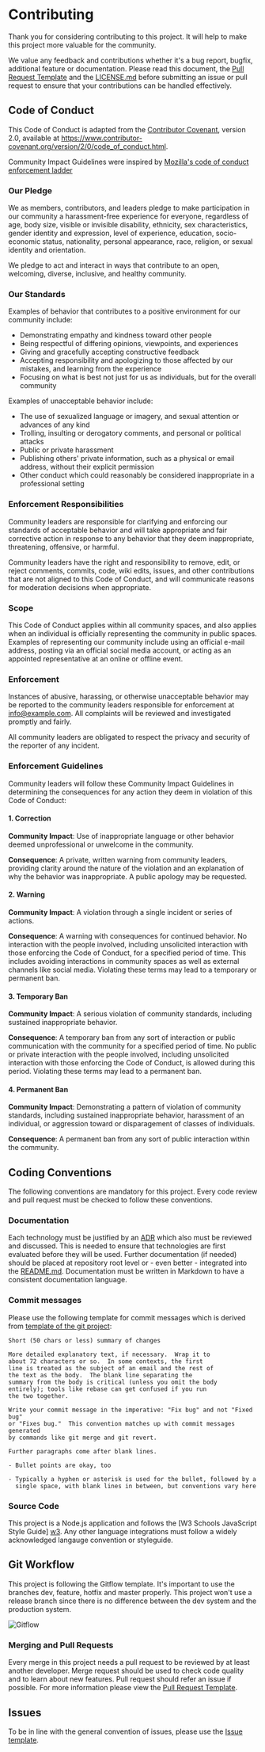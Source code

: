 # Contributing
Thank you for considering contributing to this project. It will help to make this project more valuable for the community.

We value any feedback and contributions whether it's a bug report, bugfix, additional feature or documentation. Please read this document, the [Pull Request Template][pullrequest] and the [LICENSE.md](/LICENSE.md) before submitting an issue or pull request to ensure that your contributions can be handled effectively.

## Code of Conduct

This Code of Conduct is adapted from the [Contributor Covenant][CoC], version 2.0, available at https://www.contributor-covenant.org/version/2/0/code_of_conduct.html.

Community Impact Guidelines were inspired by [Mozilla's code of conduct enforcement ladder][mozilla]

### Our Pledge

We as members, contributors, and leaders pledge to make participation in our community a harassment-free experience for everyone, regardless of age, body size, visible or invisible disability, ethnicity, sex characteristics, gender identity and expression, level of experience, education, socio-economic status, nationality, personal appearance, race, religion, or sexual identity and orientation.

We pledge to act and interact in ways that contribute to an open, welcoming, diverse, inclusive, and healthy community.

### Our Standards

Examples of behavior that contributes to a positive environment for our community include:

* Demonstrating empathy and kindness toward other people
* Being respectful of differing opinions, viewpoints, and experiences
* Giving and gracefully accepting constructive feedback
* Accepting responsibility and apologizing to those affected by our mistakes, and learning from the experience
* Focusing on what is best not just for us as individuals, but for the overall community

Examples of unacceptable behavior include:

* The use of sexualized language or imagery, and sexual attention or advances of any kind
* Trolling, insulting or derogatory comments, and personal or political attacks
* Public or private harassment
* Publishing others' private information, such as a physical or email address, without their explicit permission
* Other conduct which could reasonably be considered inappropriate in a professional setting

### Enforcement Responsibilities

Community leaders are responsible for clarifying and enforcing our standards of acceptable behavior and will take appropriate and fair corrective action in response to any behavior that they deem inappropriate, threatening, offensive, or harmful.

Community leaders have the right and responsibility to remove, edit, or reject comments, commits, code, wiki edits, issues, and other contributions that are not aligned to this Code of Conduct, and will communicate reasons for moderation decisions when appropriate.

### Scope

This Code of Conduct applies within all community spaces, and also applies when an individual is officially representing the community in public spaces. Examples of representing our community include using an official e-mail address, posting via an official social media account, or acting as an appointed representative at an online or offline event.

### Enforcement

Instances of abusive, harassing, or otherwise unacceptable behavior may be reported to the community leaders responsible for enforcement at info@example.com. All complaints will be reviewed and investigated promptly and fairly.

All community leaders are obligated to respect the privacy and security of the reporter of any incident.

### Enforcement Guidelines

Community leaders will follow these Community Impact Guidelines in determining the consequences for any action they deem in violation of this Code of Conduct:

#### 1. Correction

**Community Impact**: Use of inappropriate language or other behavior deemed unprofessional or unwelcome in the community.

**Consequence**: A private, written warning from community leaders, providing clarity around the nature of the violation and an explanation of why the behavior was inappropriate. A public apology may be requested.

#### 2. Warning

**Community Impact**: A violation through a single incident or series of actions.

**Consequence**: A warning with consequences for continued behavior. No interaction with the people involved, including unsolicited interaction with those enforcing the Code of Conduct, for a specified period of time. This includes avoiding interactions in community spaces as well as external channels like social media. Violating these terms may lead to a temporary or permanent ban.

#### 3. Temporary Ban

**Community Impact**: A serious violation of community standards, including sustained inappropriate behavior.

**Consequence**: A temporary ban from any sort of interaction or public communication with the community for a specified period of time. No public or private interaction with the people involved, including unsolicited interaction with those enforcing the Code of Conduct, is allowed during this period. Violating these terms may lead to a permanent ban.

#### 4. Permanent Ban

**Community Impact**: Demonstrating a pattern of violation of community standards, including sustained inappropriate behavior,  harassment of an individual, or aggression toward or disparagement of classes of individuals.

**Consequence**: A permanent ban from any sort of public interaction within the community.

## Coding Conventions
The following conventions are mandatory for this project. Every code review and pull request must be checked to follow these conventions.

### Documentation
Each technology must be justified by an [ADR][adr] which also must be reviewed and discussed. This is needed to ensure that technologies are first evaluated before they will be used. Further documentation (if needed) should be placed at repository root level or - even better - integrated into the [README.md][readme]. Documentation must be written in Markdown to have a consistent documentation language.

### Commit messages
Please use the following template for commit messages which is derived from [template of the git project][commit]:

```
Short (50 chars or less) summary of changes

More detailed explanatory text, if necessary.  Wrap it to
about 72 characters or so.  In some contexts, the first
line is treated as the subject of an email and the rest of
the text as the body.  The blank line separating the
summary from the body is critical (unless you omit the body
entirely); tools like rebase can get confused if you run
the two together.

Write your commit message in the imperative: "Fix bug" and not "Fixed bug"
or "Fixes bug."  This convention matches up with commit messages generated
by commands like git merge and git revert.

Further paragraphs come after blank lines.

- Bullet points are okay, too

- Typically a hyphen or asterisk is used for the bullet, followed by a
  single space, with blank lines in between, but conventions vary here
```

### Source Code
This project is a Node.js application and follows the [W3 Schools JavaScript Style Guide] [w3]. Any other language integrations must follow a widely acknowledged langauge convention or styleguide.

## Git Workflow
This project is following the Gitflow template. It's important to use the branches  dev, feature, hotfix and master properly. This project won't use a release branch since there is no difference between the dev system and the production system.

![Gitflow][gitflow]

### Merging and Pull Requests
Every merge in this project needs a pull request to be reviewed by at least another developer. Merge request should be used to check code quality and to learn about new features. Pull request should refer an issue if possible. For more information please view the [Pull Request Template][pullrequest].

## Issues
To be in line with the general convention of issues, please use the [Issue template][issue].

[gitflow]: https://nvie.com/img/git-model@2x.png
[CoC]: https://www.contributor-covenant.org/version/2/0/code_of_conduct/
[mozilla]: https://github.com/mozilla/diversity
[pullrequest]: /.github/pull_request_template.md
[issue]: /.github/ISSUE_TEMPLATE
[adr]: https://github.com/joelparkerhenderson/architecture_decision_record
[readme]: /README.md
[commit]: https://git-scm.com/book/en/v2/Distributed-Git-Contributing-to-a-Project
[w3]: https://www.w3schools.com/js/js_conventions.asp
